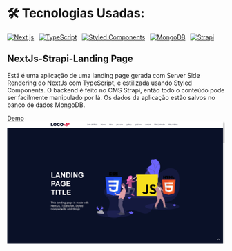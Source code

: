 # :hammer_and_wrench: Tecnologias Usadas:

[<img src="https://img.shields.io/badge/next.js-000000?style=for-the-badge&logo=nextdotjs&logoColor=white" alt="Next.js" title="Next.js" height="25" />][tech_tools_anchor]
&nbsp;
[<img src="https://img.shields.io/badge/TypeScript-007ACC?style=for-the-badge&logo=typescript&logoColor=white" alt="TypeScript" title="TypeScript" height="25" />][tech_tools_anchor]
&nbsp;
[<img src="https://img.shields.io/badge/styled--components-DB7093?style=for-the-badge&logo=styled-components&logoColor=white" alt="Styled Components" title="styled-components" height="25" />][tech_tools_anchor]
&nbsp;
[<img src="https://img.shields.io/badge/MongoDB-4EA94B?style=for-the-badge&logo=mongodb&logoColor=white" alt="MongoDB" title="MongoDB" height="25" />][tech_tools_anchor]
&nbsp;
[<img src="https://img.shields.io/badge/strapi-2e7eea?style=for-the-badge&logo=strapi&logoColor=white" alt="Strapi" title="Strapi" height="25" />][tech_tools_anchor]
&nbsp;

## NextJs-Strapi-Landing Page



Está é uma aplicação de uma landing page gerada com Server Side Rendering do NextJs com TypeScript, e estilizada usando Styled Components. O backend é feito no CMS Strapi, então todo o conteúdo pode ser facilmente manipulado por lá. Os dados da aplicação estão salvos no banco de dados MongoDB.

[Demo](http://github.com)
![Preview](/preview.png)

[tech_tools_anchor]: #--
